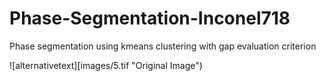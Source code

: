 # Phase-Segmentation-Inconel718

Phase segmentation using kmeans clustering with gap evaluation criterion

![alternativetext][images/5.tif "Original Image")
